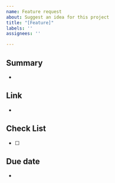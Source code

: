 ```yaml
---
name: Feature request
about: Suggest an idea for this project
title: "[Feature]"
labels: ''
assignees: ''

---
```


## Summary
- 
## Link
- 
## Check List
- [ ]
## Due date
-
